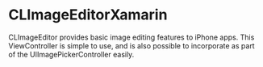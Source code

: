 # CLImageEditorXamarin
CLImageEditor provides basic image editing features to iPhone apps. This ViewController is simple to use, and is also possible to incorporate as part of the UIImagePickerController easily.
